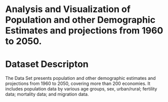 # Analysis and Visualization of Population and other Demographic Estimates and projections from 1960 to 2050.

# Dataset Descripton
The Data Set presents population and other demographic estimates and projections from 1960 to 2050, covering more than 200 economies. 
It includes population data by various age groups, sex, urban/rural; fertility data; mortality data; and migration data.